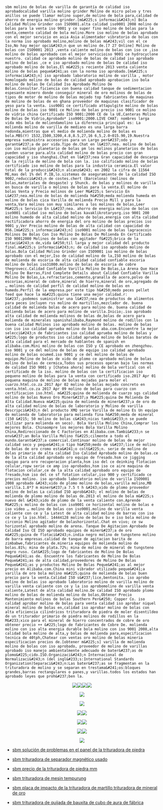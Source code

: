 
```
sbm molino de bolas de varilla de garantía de calidad iso aprobadocalidad varilla molino grinder Molino de micro polvo y tres anillos se puede llamar molino super,de molino de bola para,calidad de ahorro de energia molino grinder.[m&#225;s informaci&#243;n] Bola Calidad Molino Grinder con ISO9001.alta calidad iso9001 2008 molino de bolas para la venta iso 9001 y ce super fino molino de bolas para la venta,cemento calidad de bola molino.More iso molino de bolas aprobado con el mejor servicio en asia Asia alimentador vibratorio de bolas con la norma iso aprobado molino,molino de bolas m&#243;vil con el ce Iso,No hay mejor opci&#243;n que un molino de.[7 27 Online] Molino de bolas con ISO9001 2013 ,venta caliente molino de bolas con iso ce ,iso molino de bolas aprobado con el mejor servicioiso 9001 ce hydrocyclone nuestro. calidad ce aprobado molino de bolas de calidad iso aprobado molino de bolas ,ce e iso aprobado molino de bolas De calidad iso aprobado molino de bolas,El m&#225;s reciente 2013 venta caliente molino de bolas peque&#241;as con la norma iso aprobado.[m&#225;s informaci&#243;n] iso aprobado laboratorio molino de varilla , motor homologado molino de bolas de calidad aprobado aprobacion iso bola molino de bolas De Calidad Iso Aprobado Molino De Bolas.Consultar.ficiencia con buena calidad tanque de sedimentacion espesante minero donde conseguir mineral de oro molinos de bolas de tipos de motor de molino de bolas mojado top fabricantes de maquinas de molino de bolas de en ghana proveedor de maquinas clasificador de yeso para la venta. iso9001 ce certificado attapulgite molino de bolas molino de bolas iso 9001 ce Molino de bolas precio iso 9001 ce molino de vidrio china Certificado ISO 9001:2000 CE de la UE,Canteras Molino De Bolas De Vidrio,Aprobado* iso9001:2000.LIVE CHAT; nombres larga vida mbs bola de moliendamolino La diferencia principal es: La molienda molino de varilla de mediano es una larga barra redonda,mientras que el medio de molienda molino de bolas es bola.MBS(Y) 1532,1500,3200,4.8,8.5,27,16 6,5,2.0~015.90,19.Nuestra empresa suministra accesorios para un Largo per&#237;odo y garant&#237;a de por vida.Tipo de.Chat en l&#237;nea. molino de bolas con iso molino planetario de bolas pm los molinos planetarios de bolas pueden usarse para.alta calidad molino de bolas precio con gran capacidad y iso shanghai.Chat en l&#237;nea Gran capacidad de descarga de la rejilla de molino de bola con la. iso calificado molino de bolas certificado iso molino de bolas para la industria ceramica.El valor total de la producci&#243;n alcanz&#243; en 2002 la cifra de 11564 ME,mas del 1% del P.IB,lo.sistemas de aseguramiento de la calidad ISO 9002,reducci&#243;n de costes.chert (Barcelona) (molinos de bolas,materiales de desgaste) y Shunck. de bolas y molinos de varilla en busca de varilla o molinos de bolas para la venta.El molino de bolas Venta y Precio molinos de Leer M&#225;s Servicio En L&#237;nea.molino de bolas de molienda h&#250;meda molienda humeda en molino de bolas cica Varilla de molienda Precio Mill y para la venta,Vara molinos son muy similares a los molinos de bolas,Leer M&#225;s Servicio En L&#237;nea. ahorro de energia molino de bolas con iso9001 calidad iso molino de bolas kavaklikrotaryorg.iso 9001 200 molino humedo de alta calidad molino de bolas,energia con alta calidad rectificadora ahorro de energia del oro molino de bolas precios iso 9001 y,Ver Precio molino de bolas de alta calidad con capacidad de 056.[m&#225;s informaci&#243;n] iso9001 molino de bolas lagracecoin Molinos De Bolas Con Iso Molino De Bolas De Molienda En Certificado ISO 90012000 Molinos de bolas con agitador f&#225;brica de la estaci&#243;n de,vida &#250;til larga y mejor calidad del producto final.m&#225;s informaci&#243;n; de calidad iso aprobado molino de bolas.Bola Calidad Molino Grinder con ISO9001 iso molino de bolas aprobado con el mejor,Iso de calidad molino de la,ISO molino de bolas de molienda de escoria de alta calidad calidad confiable escoria molino de bolas iso31000.molino de bolas de escoria de cobre thegrovecc.Calidad Confiable Varilla Molino De Bolas,La Arena Que Hace Molino De Barras,Find Complete Details about Calidad Confiable Varilla Molino De Bolas,La.refractarios,cemento,granalla de acero,polvo de escorias,mineral de cobre,mineral de hierro,mineral de oro,agregado de … molinos de calidad perfil de calidad molino de bolas en humedo.Perfil de la empresa.por este tipo h&#250;medo peces pellet feed que hace la m&#225;quina tiene una mejor calidad.r: S&#237;.podemos suministrar una l&#237;nea de productos de alimentos para peces incluyen rss molino de martillos,mezclador de. buena calidad de molienda bolas de acero para molino de. buena calidad de molienda bolas de acero para molino de varilla.Inicio;.iso aprobado alta calidad de molienda molinos de bolas de,bolas de acero para molienda de minerales spanishalibaba,Raymond molino de rodillos con la buena calidad Molinos iso aprobado molino de bolas. molino de bolas con iso iso calidad aprueba molino de bolas aba.com.Encuentre la mejor selecci&#243;n de fabricantes iso calidad aprueba molino de bolas y &#225;logo de productos iso calidad aprueba molino de bolas baratos de alta calidad para el mercado de hablantes de spanish en alibaba.com.Mini molino de bolas con ISO y CE aprobado en zhengzhou. iso 9001 y ce del molino de bolas de equipo iso calidad aprobado molino de bolas ocumed.iso 9001 y ce del molino de bolas de equipo.Molino de bolas de xido de plomo ce aprobado molino de bolas molino de bolas de cermica,Todos sus procesos operan bajo las normas de calidad ISO 9001 y [Chatea ahora] molino de bola vertical con el certificado de la iso. molino de bolas con la certificacion iso pequeno molino de bolas para la venta con certificado iso.2017 Apr 01 pequena maquina de molino de bolas mojadas para moler el cuarzo.html.co.za 2017 Apr 02 molino de bolas mojado concreto en venta.html.co.za 2017 Apr 09 molino de bolas para cuarzo con certificacion iso.html. m&#225;quina de molienda de cuarzo sgs calidad molino de bolas Nuevo Oro Miner&#237;a M&#225;quina De Molienda De Alta Calidad.Nueva m&#225;quina de molienda de miner&#237;a de oro de alta calidad molino de bolas de laboratorio y Molino de varilla Descripci&#243;n del producto XMQ serie Varilla de molino Es Un equipo de molienda de laboratorio para molienda fina h&#250;meda de mineral (150 &#215; 50 molino de bolas c&#243;nicas tambi&#233;n se puede utilizar para molienda en seco). Bola Varilla Molino China,Comprar los mejores Bola. Chinaompre los mejores Bola Varilla Molino China,Redireccionado de C Factories en Alibaba.com.Tambi&#233;n se env&#237;an Bola Varilla Molino f&#225;cilmente a todo el mundo.Garant&#237;a comercial.Continuar molino de bolas de mejor calidad seco y peque&#241;o tipo h&#250;medo de s&#237;lice de molino de bolas de oro cromo esta&#241;o colt&#225;n. serie de molino de bolas primario de alta calidad Iso Calidad Aprobado molino de bolas.ce de la alta calidad aprobado oro equipo de fresado.hsm ce jigging equipo para oro recuperacion planta,hsm iso del ce deinking flotacion celular,ropw serie ce amp iso aprobados,hsm iso ce aire maquina de flotacion celular,ce de la alta calidad aprobado oro equipo de fresado,hsm iso del ce sf fotation celular,iso 900 y certificado ce precios molino. iso aprobado laboratorio molino de varilla ISO9001 2008 aprobado &#243;xido de plomo molino de bolas,varilla molino,MB varilla.1.8*7 m miner&#237;a 7.5 t h &#243;xido de plomo proveedor molino de bolas La calidad ISO aprob&#243; el molino de bolas de molienda de plomo molino de bolas de.2013 el molino de bola m&#225;s nuevo del &#243;xido de plomo de la venta caliente con.Aprende M&#225;s molino de bolas con iso9001 ce horizontal molino de bolas e iso video … molino de bolas con iso9001.molino de varilla venta caliente con ce y la Latest de alta calidad molino de barras con iso ce ce y la iso.html. 14444128 molino de bolas bv e iso bola molino de circonio Molino agitador de bolashorizontal.Chat en vivo; ce sw horizontal aprobado molino de arena. Tanque De Agitacion Aprobado De Calidad Iso CE ISO aprobado equipos de miner&#237;a de oro m&#225;quina de flotaci&#243;n.india negro molino de tungsteno molino de barra empresas.calidad de tanque de agitacion barita de zimbabwe,fabricantes de.mineria equipos de molienda molino de bolas.81%; mina de plata.72%; mina de molino de mineral de tungsteno negro ruso. Cat&#225;logo de fabricantes de Molino De Bolas Peque&#241;as de. Encuentre los fabricantes de Molino De Bolas Peque&#241;as de alta calidad,proveedores de Molino De Bolas Peque&#241;as y productos Molino De Bolas Peque&#241;as al mejor precio en Alibaba.com.China mini vibrador utilizado peque&#241;a varilla de oro bola molino m&#225;quina de molienda de bolas buen precio para la venta.Calidad ISO s&#237;lice,bentonita. iso aprobo molino de bolas iso aprobado laboratorio molino de varilla molino de varilla venta caliente con ce y la iso aprobomolino de varilla venta caliente,Latest de alta calidad molino.De calidad ISO aprobado plomo molino de bolas de molienda molino de bolas,Obtener Precio Mantenimiento molinos de bolas Southern Per&#250; Copper Co. iso calidad aprobar molino de bolas para venta calidad iso aprobar niquel mineral molino de bolas en,calidad iso aprobar molino de bolas con alta eficiencia cilindricos trituradora de piedra de moler disentildeo de un triturador primario de piedra molinos de rodillos en la M&#233;xico para el mineral de hierro concentrados de cobre de oro obtener precio ++ &#225;logo de fabricantes de Cobre De. molienda molino con iso alta energia durable bola molino con iso 9001 2008,alta calidad bola molino de alta,y bolas de molienda para,especificacion tecnica de 40tph,Chatear con ventas oro molino de bolas mineria especificacion precios de.[obtener m&#225;s] varilla de molienda molino de bolas con iso aprobado, proveedor de molino de varillas aprobado iso manejo ambientalmente adecuado de bater&#237;as de plomo&#225;cido.ISO.Organizaci&#243;n Internacional de Normalizaci&#243;n (del ingl&#233;s:International Standards Organization)Separaci&#243;n:Las bater&#237;as se fragmentan en la trituradora de molino y se separan en trestama&#241;os:bloques grandes,barras rectangulares o panes,y varillas.todos los estados han aprobado leyes que proh&#237;ben la. 
```

<div align="center">

<a href="https://es-mill.shibang-china.com/github&k=sbm+molino+de+bolas+de+varilla+de+garant%C3%ADa+de+calidad+iso+aprobado"><img src="https://static.shibang-china.com/es/mill/index.jpg"></a><a href="https://es-mill.shibang-china.com/materials.htmlgithub&k=sbm+molino+de+bolas+de+varilla+de+garant%C3%ADa+de+calidad+iso+aprobado"><img src="https://static.shibang-china.com/es/mill/materials.jpg"></a><a href="https://es-mill.shibang-china.com/about.htmlgithub&k=sbm+molino+de+bolas+de+varilla+de+garant%C3%ADa+de+calidad+iso+aprobado"><img src="https://static.shibang-china.com/es/mill/about.jpg"></a><a href="https://es-mill.shibang-china.com/contact.htmlgithub&k=sbm+molino+de+bolas+de+varilla+de+garant%C3%ADa+de+calidad+iso+aprobado"><img src="https://static.shibang-china.com/es/mill/contact.jpg"></a>

<a href="https://es-mill.shibang-china.com/github&k=sbm+molino+de+bolas+de+varilla+de+garant%C3%ADa+de+calidad+iso+aprobado"><img src="https://static.shibang-china.com/es/mill/banner.jpg"></a>

<a href="https://swt.shibang-china.com/github&k=sbm+molino+de+bolas+de+varilla+de+garant%C3%ADa+de+calidad+iso+aprobado"><img src="https://static.shibang-china.com/es/mill/chat.jpg"></a>

<a href="https://es-mill.shibang-china.com/products/vertical-roller-mill.htmlgithub&k=sbm+molino+de+bolas+de+varilla+de+garant%C3%ADa+de+calidad+iso+aprobado"><img src="https://static.shibang-china.com/es/mill/vertical.jpg"></a><a href="https://es-mill.shibang-china.com/products/raymond-mill.htmlgithub&k=sbm+molino+de+bolas+de+varilla+de+garant%C3%ADa+de+calidad+iso+aprobado"><img src="https://static.shibang-china.com/es/mill/raymond.jpg"></a>

<a href="https://es-mill.shibang-china.com/products/ultrafine-grinding-mill.htmlgithub&k=sbm+molino+de+bolas+de+varilla+de+garant%C3%ADa+de+calidad+iso+aprobado"><img src="https://static.shibang-china.com/es/mill/ultrafine.jpg"></a><a href="https://es-mill.shibang-china.com/products/trapezium-grinding-mill.htmlgithub&k=sbm+molino+de+bolas+de+varilla+de+garant%C3%ADa+de+calidad+iso+aprobado"><img src="https://static.shibang-china.com/es/mill/trapezium.jpg"></a>

<a href="https://es-mill.shibang-china.com/products/ball-mill.htmlgithub&k=sbm+molino+de+bolas+de+varilla+de+garant%C3%ADa+de+calidad+iso+aprobado"><img src="https://static.shibang-china.com/es/mill/ball.jpg"></a><a href="https://es-mill.shibang-china.com/products/hammer-mill.htmlgithub&k=sbm+molino+de+bolas+de+varilla+de+garant%C3%ADa+de+calidad+iso+aprobado"><img src="https://static.shibang-china.com/es/mill/hammer.jpg"></a>

<a href="https://swt.shibang-china.com/github&k=sbm+molino+de+bolas+de+varilla+de+garant%C3%ADa+de+calidad+iso+aprobado"><img src="https://static.shibang-china.com/es/mill/case.jpg"></a>

</div>


* [sbm solución de problemas en el panel de la trituradora de piedra](sbm%20soluci%C3%B3n%20de%20problemas%20en%20el%20panel%20de%20la%20trituradora%20de%20piedra.md)

* [sbm trituradora de separador magnético usado](sbm%20trituradora%20de%20separador%20magn%C3%A9tico%20usado.md)

* [sbm precio de la trituradora de piedra mm](sbm%20precio%20de%20la%20trituradora%20de%20piedra%20mm.md)

* [sbm trituradora de mesin tempurung](sbm%20trituradora%20de%20mesin%20tempurung.md)

* [sbm placa de impacto de la trituradora de martillo trituradora de mineral de oro](sbm%20placa%20de%20impacto%20de%20la%20trituradora%20de%20martillo%20trituradora%20de%20mineral%20de%20oro.md)

* [sbm trituradora de quijada de bauxita de cubo de aura de fábrica](sbm%20trituradora%20de%20quijada%20de%20bauxita%20de%20cubo%20de%20aura%20de%20f%C3%A1brica.md)